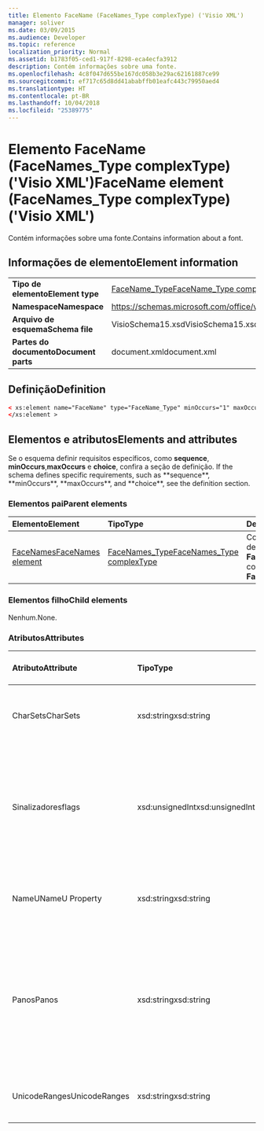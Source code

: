 ```yaml
---
title: Elemento FaceName (FaceNames_Type complexType) ('Visio XML')
manager: soliver
ms.date: 03/09/2015
ms.audience: Developer
ms.topic: reference
localization_priority: Normal
ms.assetid: b1783f05-ced1-917f-8298-eca4ecfa3912
description: Contém informações sobre uma fonte.
ms.openlocfilehash: 4c8f047d655be167dc058b3e29ac62161887ce99
ms.sourcegitcommit: ef717c65d8dd41ababffb01eafc443c79950aed4
ms.translationtype: HT
ms.contentlocale: pt-BR
ms.lasthandoff: 10/04/2018
ms.locfileid: "25389775"
---
```

# <a name="facename-element-facenamestype-complextype-visio-xml"></a><span data-ttu-id="3fb12-103">Elemento FaceName (FaceNames_Type complexType) ('Visio XML')</span><span class="sxs-lookup"><span data-stu-id="3fb12-103">FaceName element (FaceNames_Type complexType) ('Visio XML')</span></span>

<span data-ttu-id="3fb12-104">Contém informações sobre uma fonte.</span><span class="sxs-lookup"><span data-stu-id="3fb12-104">Contains information about a font.</span></span>
  
## <a name="element-information"></a><span data-ttu-id="3fb12-105">Informações de elemento</span><span class="sxs-lookup"><span data-stu-id="3fb12-105">Element information</span></span>

|||
|:-----|:-----|
|<span data-ttu-id="3fb12-106">**Tipo de elemento**</span><span class="sxs-lookup"><span data-stu-id="3fb12-106">**Element type**</span></span> <br/> |[<span data-ttu-id="3fb12-107">FaceName_Type</span><span class="sxs-lookup"><span data-stu-id="3fb12-107">FaceName_Type complexType</span></span>](facename_type-complextypevisio-xml.md) <br/> |
|<span data-ttu-id="3fb12-108">**Namespace**</span><span class="sxs-lookup"><span data-stu-id="3fb12-108">**Namespace**</span></span> <br/> |https://schemas.microsoft.com/office/visio/2012/main  <br/> |
|<span data-ttu-id="3fb12-109">**Arquivo de esquema**</span><span class="sxs-lookup"><span data-stu-id="3fb12-109">**Schema file**</span></span> <br/> |<span data-ttu-id="3fb12-110">VisioSchema15.xsd</span><span class="sxs-lookup"><span data-stu-id="3fb12-110">VisioSchema15.xsd</span></span>  <br/> |
|<span data-ttu-id="3fb12-111">**Partes do documento**</span><span class="sxs-lookup"><span data-stu-id="3fb12-111">**Document parts**</span></span> <br/> |<span data-ttu-id="3fb12-112">document.xml</span><span class="sxs-lookup"><span data-stu-id="3fb12-112">document.xml</span></span>  <br/> |
   
## <a name="definition"></a><span data-ttu-id="3fb12-113">Definição</span><span class="sxs-lookup"><span data-stu-id="3fb12-113">Definition</span></span>

```XML
< xs:element name="FaceName" type="FaceName_Type" minOccurs="1" maxOccurs="unbounded" >
</xs:element > 
```

## <a name="elements-and-attributes"></a><span data-ttu-id="3fb12-114">Elementos e atributos</span><span class="sxs-lookup"><span data-stu-id="3fb12-114">Elements and attributes</span></span>

<span data-ttu-id="3fb12-115">Se o esquema definir requisitos específicos, como **sequence**, **minOccurs**,**maxOccurs** e **choice**, confira a seção de definição.</span><span class="sxs-lookup"><span data-stu-id="3fb12-115">
    If the schema defines specific requirements, such as \*\*sequence\*\*, \*\*minOccurs**,
    \*\*maxOccurs\**, and
    \*\*choice\*\*, see the definition section.
</span></span> 
  
### <a name="parent-elements"></a><span data-ttu-id="3fb12-116">Elementos pai</span><span class="sxs-lookup"><span data-stu-id="3fb12-116">Parent elements</span></span>

|<span data-ttu-id="3fb12-117">**Elemento**</span><span class="sxs-lookup"><span data-stu-id="3fb12-117">**Element**</span></span>|<span data-ttu-id="3fb12-118">**Tipo**</span><span class="sxs-lookup"><span data-stu-id="3fb12-118">**Type**</span></span>|<span data-ttu-id="3fb12-119">**Descrição**</span><span class="sxs-lookup"><span data-stu-id="3fb12-119">**Description**</span></span>|
|:-----|:-----|:-----|
|[<span data-ttu-id="3fb12-120">FaceNames</span><span class="sxs-lookup"><span data-stu-id="3fb12-120">FaceNames element</span></span>](facenames-element-visiodocument_type-complextypevisio-xml.md) <br/> |[<span data-ttu-id="3fb12-121">FaceNames_Type</span><span class="sxs-lookup"><span data-stu-id="3fb12-121">FaceNames_Type complexType</span></span>](facenames_type-complextypevisio-xml.md) <br/> |<span data-ttu-id="3fb12-122">Contém uma coleção de elementos **FaceName**.</span><span class="sxs-lookup"><span data-stu-id="3fb12-122">Contains a collection of **FaceName** elements.</span></span>  <br/> |
   
### <a name="child-elements"></a><span data-ttu-id="3fb12-123">Elementos filho</span><span class="sxs-lookup"><span data-stu-id="3fb12-123">Child elements</span></span>

<span data-ttu-id="3fb12-124">Nenhum.</span><span class="sxs-lookup"><span data-stu-id="3fb12-124">None.</span></span>
  
### <a name="attributes"></a><span data-ttu-id="3fb12-125">Atributos</span><span class="sxs-lookup"><span data-stu-id="3fb12-125">Attributes</span></span>

|<span data-ttu-id="3fb12-126">**Atributo**</span><span class="sxs-lookup"><span data-stu-id="3fb12-126">**Attribute**</span></span>|<span data-ttu-id="3fb12-127">**Tipo**</span><span class="sxs-lookup"><span data-stu-id="3fb12-127">**Type**</span></span>|<span data-ttu-id="3fb12-128">**Obrigatório**</span><span class="sxs-lookup"><span data-stu-id="3fb12-128">**Required**</span></span>|<span data-ttu-id="3fb12-129">**Descrição**</span><span class="sxs-lookup"><span data-stu-id="3fb12-129">**Description**</span></span>|<span data-ttu-id="3fb12-130">**Valores possíveis**</span><span class="sxs-lookup"><span data-stu-id="3fb12-130">**Possible values:**</span></span>|
|:-----|:-----|:-----|:-----|:-----|
|<span data-ttu-id="3fb12-131">CharSets</span><span class="sxs-lookup"><span data-stu-id="3fb12-131">CharSets</span></span>  <br/> |<span data-ttu-id="3fb12-132">xsd:string</span><span class="sxs-lookup"><span data-stu-id="3fb12-132">xsd:string</span></span>  <br/> |<span data-ttu-id="3fb12-133">opcional</span><span class="sxs-lookup"><span data-stu-id="3fb12-133">optional</span></span>  <br/> |<span data-ttu-id="3fb12-134">Os conjuntos de caracteres compatíveis com a fonte.</span><span class="sxs-lookup"><span data-stu-id="3fb12-134">The supported character sets of the font.</span></span>  <br/> |<span data-ttu-id="3fb12-135">Valores do tipo xsd:string.</span><span class="sxs-lookup"><span data-stu-id="3fb12-135">Values of the xsd:string type.</span></span>  <br/> |
|<span data-ttu-id="3fb12-136">Sinalizadores</span><span class="sxs-lookup"><span data-stu-id="3fb12-136">flags</span></span>  <br/> |<span data-ttu-id="3fb12-137">xsd:unsignedInt</span><span class="sxs-lookup"><span data-stu-id="3fb12-137">xsd:unsignedInt</span></span>  <br/> |<span data-ttu-id="3fb12-138">opcional</span><span class="sxs-lookup"><span data-stu-id="3fb12-138">optional</span></span>  <br/> |<span data-ttu-id="3fb12-139">Sinalizadores que indicam o seguinte: fonte ausente, fonte padrão, fonte asiática, fonte complexa, fonte vertical e tipo de fonte.</span><span class="sxs-lookup"><span data-stu-id="3fb12-139">Flags that indicate the following: missing font, default font, asian font, complex font, vertical font, and font type.</span></span>  <br/> |<span data-ttu-id="3fb12-140">Valores do tipo xsd:unsignedInt.</span><span class="sxs-lookup"><span data-stu-id="3fb12-140">Values of the xsd:unsignedInt type.</span></span>  <br/> |
|<span data-ttu-id="3fb12-141">NameU</span><span class="sxs-lookup"><span data-stu-id="3fb12-141">NameU Property</span></span>  <br/> |<span data-ttu-id="3fb12-142">xsd:string</span><span class="sxs-lookup"><span data-stu-id="3fb12-142">xsd:string</span></span>  <br/> |<span data-ttu-id="3fb12-143">obrigatório</span><span class="sxs-lookup"><span data-stu-id="3fb12-143">required</span></span>  <br/> |<span data-ttu-id="3fb12-144">O nome da fonte como uma cadeia de caracteres UTF-16 Unicode.</span><span class="sxs-lookup"><span data-stu-id="3fb12-144">The name of the font as a UTF-16 Unicode string.</span></span>  <br/> ||
|<span data-ttu-id="3fb12-145">Panos</span><span class="sxs-lookup"><span data-stu-id="3fb12-145">Panos</span></span>  <br/> |<span data-ttu-id="3fb12-146">xsd:string</span><span class="sxs-lookup"><span data-stu-id="3fb12-146">xsd:string</span></span>  <br/> |<span data-ttu-id="3fb12-147">opcional</span><span class="sxs-lookup"><span data-stu-id="3fb12-147">optional</span></span>  <br/> |<span data-ttu-id="3fb12-148">A assinatura panose da fonte.</span><span class="sxs-lookup"><span data-stu-id="3fb12-148">The panose signature for the font.</span></span> <span data-ttu-id="3fb12-149">Panose é um sistema de classificação de tipos de fonte que as categoriza com base nas características visuais.</span><span class="sxs-lookup"><span data-stu-id="3fb12-149">Panose is a classification system for typefaces that categorizes them based upon their visual characteristics.</span></span>  <br/> |<span data-ttu-id="3fb12-150">Valores do tipo xsd:string.</span><span class="sxs-lookup"><span data-stu-id="3fb12-150">Values of the xsd:string type.</span></span>  <br/> |
|<span data-ttu-id="3fb12-151">UnicodeRanges</span><span class="sxs-lookup"><span data-stu-id="3fb12-151">UnicodeRanges</span></span>  <br/> |<span data-ttu-id="3fb12-152">xsd:string</span><span class="sxs-lookup"><span data-stu-id="3fb12-152">xsd:string</span></span>  <br/> |<span data-ttu-id="3fb12-153">opcional</span><span class="sxs-lookup"><span data-stu-id="3fb12-153">optional</span></span>  <br/> |<span data-ttu-id="3fb12-154">Os intervalos Unicode compatíveis com a fonte.</span><span class="sxs-lookup"><span data-stu-id="3fb12-154">The supported Unicode ranges of the font.</span></span>  <br/> |<span data-ttu-id="3fb12-155">Valores do tipo xsd:string.</span><span class="sxs-lookup"><span data-stu-id="3fb12-155">Values of the xsd:string type.</span></span>  <br/> |
   

